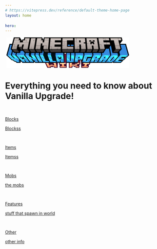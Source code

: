 ```yaml
---
# https://vitepress.dev/reference/default-theme-home-page
layout: home

hero:
---
```



<div class="centereding" height="100%"> 
<img src="https://github.com/Villagecool/Vanilla-Upgrade-Wiki/blob/main/docs/ass-sets/logo-wiki.png?raw=true" alt="" width="0" height="100"> 
<img src="https://github.com/Villagecool/Vanilla-Upgrade-Wiki/blob/main/docs/ass-sets/logo-wiki.png?raw=true" alt="" width="80%" height="100"> 

<h1 class="name" data-v-5a3e9999=""><span class="clip" data-v-5a3e9999="">Everything you need to know about Vanilla Upgrade!</span></h1>

<!-- From Uiverse.io by Admin12121 --> 

<div class="kinda-fancy-menu" width="100%"> 
   <a href="/Vanilla-Upgrade-Wiki/blocks.html">
   <div class="SmallLinkCard" width="300px">
     <div class="aimg"><img src="/ass-sets/blocks/rotator.png" alt="" height="100"></div>
     <div class="textBox">
       <p class="h1">Blocks</p>
       <p class="p">Blockss</p>
     <div>
   </div></div></div></a>
   
   <a href="/Vanilla-Upgrade-Wiki/items.html">
   <div class="SmallLinkCard" width="300px">
     <div class="aimg"><img src="/ass-sets/items/copper_wrench.png" alt="" height="100"></div>
     <div class="textBox">
       <p class="h1">Items</p>
       <p class="p">Itemss</p>
     <div>
   </div></div></div></a>
</div>

<div class="kinda-fancy-menu" width="100%"> 
   <a href="/Vanilla-Upgrade-Wiki/mobs.html">
   <div class="SmallLinkCard" width="300px">
     <div class="aimg"><img src="/ass-sets/mobs/termite.png" alt="" height="100"></div>
     <div class="textBox">
       <p class="h1">Mobs</p>
       <p class="p">the mobs</p>
     <div>
   </div></div></div></a>
   
   <a href="/Vanilla-Upgrade-Wiki/features.html">
   <div class="SmallLinkCard" width="300px">
     <div class="aimg"><img src="/ass-sets/blocks/sapling_palm.png" alt=""  height="100"></div>
     <div class="textBox">
       <p class="h1">Features</p>
       <p class="p">stuff that spawn in world</p>
     <div>
   </div></div></div></a>
</div>
<a href="/Vanilla-Upgrade-Wiki/misc.html">
<div class="SmallLinkCard" width="300px">
  <div class="aimg"><img src="/ass-sets/items/chocolate_cake.png" alt="" height="100"></div>
  <div class="textBox">
    <p class="h1">Other</p>
    <p class="p">other info</p>
  <div>
</div></div></div></a>
</div>
